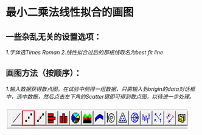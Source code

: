 # 最小二乘法线性拟合的画图
## 一些杂乱无关的设置选项：  
   *1.字体选Times Roman*
   *2.线性拟合过后的那根线取名为best fit line*  
## 画图方法（按顺序）：
*1.输入数据获得散点图。在试验中侧得一组数据，只需输入到origin的data对话框中，选中数据，然后点击左下角的Scatter键即可得到散点图，以待进一步处理。*
### ![scatter](https://github.com/Bulbing/math-physical-problem/blob/master/original%20learning%20notes/%E6%9C%80%E5%B0%8F%E4%BA%8C%E4%B9%98%E6%B3%95%E5%9B%BE%E7%89%87/scatter.png)
